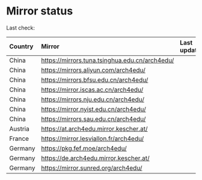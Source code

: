 <script src="./time.js"></script>
# Mirror status
Last check: <script type="text/javascript">localize(1700255731.9440286);</script>

|Country|Mirror|Last update|
|:------|:-----|:----------|
|China|https://mirrors.tuna.tsinghua.edu.cn/arch4edu/|<script type="text/javascript">localize(1700245833);</script>|
|China|https://mirrors.aliyun.com/arch4edu/|<script type="text/javascript">localize(1700202739);</script>|
|China|https://mirrors.bfsu.edu.cn/arch4edu/|<script type="text/javascript">localize(1700202739);</script>|
|China|https://mirror.iscas.ac.cn/arch4edu/|<script type="text/javascript">localize(1700202739);</script>|
|China|https://mirrors.nju.edu.cn/arch4edu/|<script type="text/javascript">localize(1700159477);</script>|
|China|https://mirror.nyist.edu.cn/arch4edu/|<script type="text/javascript">localize(1700245833);</script>|
|China|https://mirrors.sau.edu.cn/arch4edu/|<script type="text/javascript">localize(1700245833);</script>|
|Austria|https://at.arch4edu.mirror.kescher.at/|<script type="text/javascript">localize(1700245833);</script>|
|France|https://mirror.lesviallon.fr/arch4edu/|<script type="text/javascript">localize(1700245833);</script>|
|Germany|https://pkg.fef.moe/arch4edu/|<script type="text/javascript">localize(1700245833);</script>|
|Germany|https://de.arch4edu.mirror.kescher.at/|<script type="text/javascript">localize(1700245833);</script>|
|Germany|https://mirror.sunred.org/arch4edu/|<script type="text/javascript">localize(1700245833);</script>|

<script src="./tablefilter/tablefilter.js"></script>
<script src="./table.js"></script>